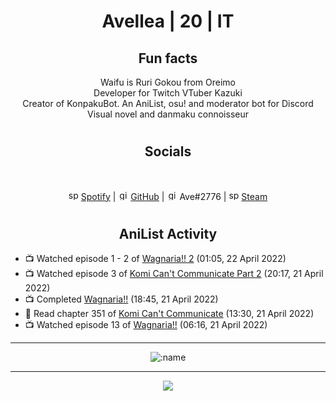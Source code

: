 <h1 align="center">
Avellea | 20 | IT
</h1>



<h2 align="center">
Fun facts
</h2>

<p align="center">
Waifu is Ruri Gokou from Oreimo<br>
Developer for Twitch VTuber Kazuki<br>
Creator of KonpakuBot. An AniList, osu! and moderator bot for Discord<br>
Visual novel and danmaku connoisseur
</p>

<h1>
<h2 align="center">Socials</h2>
<br>
<p align="center">
<img src="https://open.scdn.co/cdn/images/favicon.5cb2bd30.ico" alt="spotify logo" width="16"> <a href="https://open.spotify.com/user/2r8tkjt7qlh7uo7k06z43t63a">Spotify</a> | <img src="https://github.com/fluidicon.png" alt="github logo" width="16"> <a href="https://github.com/Avellea">GitHub</a> | <img src="https://i.imgur.com/ywxedYu.png" alt="github logo" width="16"> Ave#2776 | <img src="https://store.steampowered.com/favicon.ico" alt="spotify logo" width="16"> <a href="https://steamcommunity.com/id/Avellea/">Steam</a>
</p>
<h1>

<h2 align="center">AniList Activity</h2>

<!-- ANILIST_ACTIVITY:start -->

-   📺 Watched episode 1 - 2 of [Wagnaria!! 2](https://anilist.co/anime/10521) (01:05, 22 April 2022)
-   📺 Watched episode 3 of [Komi Can't Communicate Part 2](https://anilist.co/anime/142984) (20:17, 21 April 2022)
-   📺 Completed [Wagnaria!!](https://anilist.co/anime/6956) (18:45, 21 April 2022)
-   📖 Read chapter 351 of [Komi Can't Communicate](https://anilist.co/manga/97852) (13:30, 21 April 2022)
-   📺 Watched episode 13 of [Wagnaria!!](https://anilist.co/anime/6956) (06:16, 21 April 2022)

<!-- ANILIST_ACTIVITY:end -->


---
  
<p align="center">
<img src="https://moe-counter.avellea.repl.co/get/@avellea?theme=gelbooru" alt=":name" />
<p>
  
---



<p align="center">
<img src="https://i.pinimg.com/originals/5f/95/04/5f9504eb5a7d27ec7a6121b9e9aa48b3.gif">
<p>

